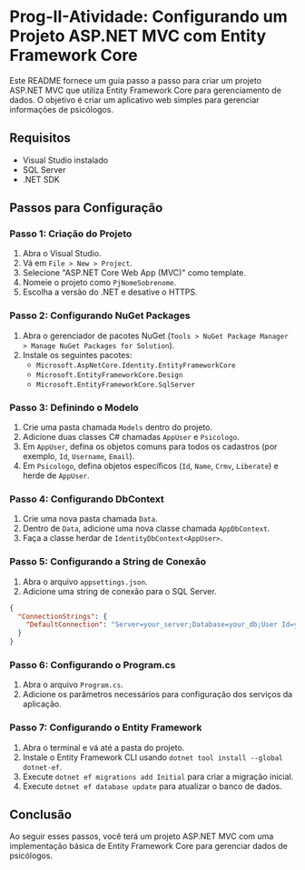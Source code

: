 # Prog-II-Atividade: Configurando um Projeto ASP.NET MVC com Entity Framework Core

Este README fornece um guia passo a passo para criar um projeto ASP.NET MVC que utiliza Entity Framework Core para gerenciamento de dados. O objetivo é criar um aplicativo web simples para gerenciar informações de psicólogos.

## Requisitos
- Visual Studio instalado
- SQL Server
- .NET SDK

## Passos para Configuração

### Passo 1: Criação do Projeto
1. Abra o Visual Studio.
2. Vá em `File > New > Project`.
3. Selecione "ASP.NET Core Web App (MVC)" como template.
4. Nomeie o projeto como `PjNomeSobrenome`.
5. Escolha a versão do .NET e desative o HTTPS.

### Passo 2: Configurando NuGet Packages
1. Abra o gerenciador de pacotes NuGet (`Tools > NuGet Package Manager > Manage NuGet Packages for Solution`).
2. Instale os seguintes pacotes:
    - `Microsoft.AspNetCore.Identity.EntityFrameworkCore`
    - `Microsoft.EntityFrameworkCore.Design`
    - `Microsoft.EntityFrameworkCore.SqlServer`

### Passo 3: Definindo o Modelo
1. Crie uma pasta chamada `Models` dentro do projeto.
2. Adicione duas classes C# chamadas `AppUser` e `Psicologo`.
3. Em `AppUser`, defina os objetos comuns para todos os cadastros (por exemplo, `Id`, `Username`, `Email`).
4. Em `Psicologo`, defina objetos específicos (`Id`, `Name`, `Crmv`, `Liberate`) e herde de `AppUser`.

### Passo 4: Configurando DbContext
1. Crie uma nova pasta chamada `Data`.
2. Dentro de `Data`, adicione uma nova classe chamada `AppDbContext`.
3. Faça a classe herdar de `IdentityDbContext<AppUser>`.

### Passo 5: Configurando a String de Conexão
1. Abra o arquivo `appsettings.json`.
2. Adicione uma string de conexão para o SQL Server.

```json
{
  "ConnectionStrings": {
    "DefaultConnection": "Server=your_server;Database=your_db;User Id=your_user;Password=your_password;"
  }
}
```

### Passo 6: Configurando o Program.cs
1. Abra o arquivo `Program.cs`.
2. Adicione os parâmetros necessários para configuração dos serviços da aplicação.

### Passo 7: Configurando o Entity Framework
1. Abra o terminal e vá até a pasta do projeto.
2. Instale o Entity Framework CLI usando `dotnet tool install --global dotnet-ef`.
3. Execute `dotnet ef migrations add Initial` para criar a migração inicial.
4. Execute `dotnet ef database update` para atualizar o banco de dados.

## Conclusão

Ao seguir esses passos, você terá um projeto ASP.NET MVC com uma implementação básica de Entity Framework Core para gerenciar dados de psicólogos.
